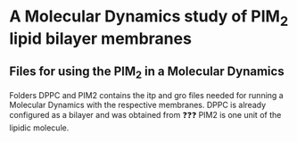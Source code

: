 # A Molecular Dynamics study of PIM<sub>2</sub> lipid bilayer membranes
## Files for using the PIM<sub>2</sub> in a Molecular Dynamics
Folders DPPC and PIM2 contains the itp and gro files needed for running a Molecular Dynamics with the respective membranes. DPPC is already configured as a bilayer and was obtained from :question::question::question: PIM2 is one unit of the lipidic molecule.


